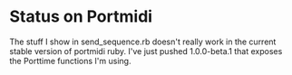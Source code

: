 # Status on Portmidi

The stuff I show in send_sequence.rb doesn't really work in the current stable version of portmidi ruby. I've just pushed 1.0.0-beta.1 that exposes the Porttime functions I'm using.

